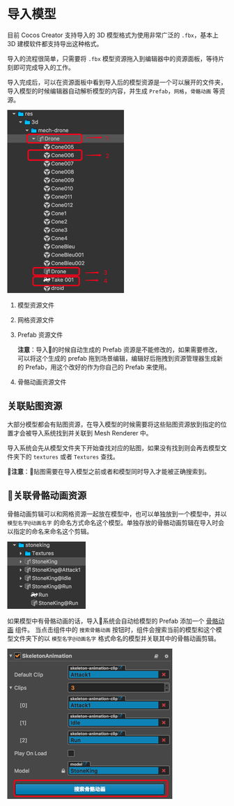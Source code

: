 # 导入模型

目前 Cocos Creator 支持导入的 3D 模型格式为使用非常广泛的 `.fbx`，基本上 3D 建模软件都支持导出这种格式。

导入的流程很简单，只需要将 `.fbx` 模型资源拖入到编辑器中的资源面板，等待片刻即可完成导入的工作。

导入完成后，可以在资源面板中看到导入后的模型资源是一个可以展开的文件夹，导入模型的时候编辑器自动解析模型的内容，并生成 `Prefab`，`网格`，`骨骼动画` 等资源。

![import-model](./img/import-model.png)

1. 模型资源文件
2. 网格资源文件
3. Prefab 资源文件

    **注意**：导入的时候自动生成的 Prefab 资源是不能修改的，如果需要修改，可以将这个生成的 prefab 拖到场景编辑，编辑好后拖拽到资源管理器生成新的 Prefab，用这个改好的作为你自己的 Prefab 来使用。

4. 骨骼动画资源文件

## 关联贴图资源

大部分模型都会有贴图资源，在导入模型的时候需要将这些贴图资源放到指定的位置才会被导入系统找到并关联到 Mesh Renderer 中。

导入系统会先从模型文件夹下开始查找对应的贴图，如果没有找到则会再去模型文件夹下的 `textures` 或者 `Textures` 查找。

**注意**：贴图需要在导入模型之前或者和模型同时导入才能被正确搜索到。

## 关联骨骼动画资源

骨骼动画剪辑可以和网格资源一起放在模型中，也可以单独放到一个模型中，并以 `模型名字@动画名字` 的命名方式命名这个模型。单独存放的骨骼动画剪辑在导入时会以指定的命名来命名这个剪辑。

![skeleton-animation-clip-name](./img/skeleton-animation-clip-name.png)

如果模型中有骨骼动画的话，导入系统会自动给模型的 Prefab 添加一个 [骨骼动画](skeleton-animation) 组件。
当点击组件中的 `搜索骨骼动画` 按钮时，组件会搜索当前的模型和这个模型文件夹下的以 `模型名字@动画名字` 格式命名的模型并关联其中的骨骼动画剪辑。

![search-skeleton-animation](./img/search-skeleton-animation.png)